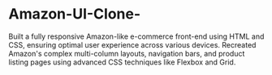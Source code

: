# Amazon-UI-Clone-
Built a fully responsive Amazon-like e-commerce front-end using HTML and CSS, ensuring optimal user experience across various devices. Recreated Amazon's complex multi-column layouts, navigation bars, and product listing pages using advanced CSS techniques like Flexbox and Grid.

